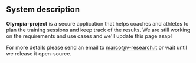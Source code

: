 ## System description 

**Olympia-project** is a secure application that helps coaches and athletes to plan 
the training sessions and keep track of the results. We are still working on the 
requirements and use cases and we'll update this page asap!

For more details please send an email to marco@v-research.it or wait until we release it open-source.
